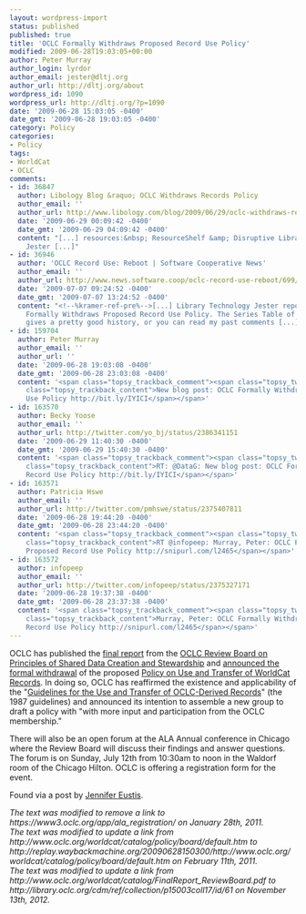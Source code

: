 ```yaml
---
layout: wordpress-import
status: published
published: true
title: 'OCLC Formally Withdraws Proposed Record Use Policy'
modified: 2009-06-28T19:03:05+00:00
author: Peter Murray
author_login: lyrdor
author_email: jester@dltj.org
author_url: http://dltj.org/about
wordpress_id: 1090
wordpress_url: http://dltj.org/?p=1090
date: '2009-06-28 15:03:05 -0400'
date_gmt: '2009-06-28 19:03:05 -0400'
category: Policy
categories:
- Policy
tags:
- WorldCat
- OCLC
comments:
- id: 36847
  author: Libology Blog &raquo; OCLC Withdraws Records Policy
  author_email: ''
  author_url: http://www.libology.com/blog/2009/06/29/oclc-withdraws-records-polic.html
  date: '2009-06-29 00:09:42 -0400'
  date_gmt: '2009-06-29 04:09:42 -0400'
  content: "[...] resources:&nbsp; ResourceShelf &amp; Disruptive Library Technology
    Jester [...]"
- id: 36946
  author: 'OCLC Record Use: Reboot | Software Cooperative News'
  author_email: ''
  author_url: http://www.news.software.coop/oclc-record-use-reboot/699/
  date: '2009-07-07 09:24:52 -0400'
  date_gmt: '2009-07-07 13:24:52 -0400'
  content: "<!--%kramer-ref-pre%-->[...] Library Technology Jester reports that OCLC
    Formally Withdraws Proposed Record Use Policy. The Series Table of Contents there
    gives a pretty good history, or you can read my past comments [...]<!--%kramer-ref-post%-->"
- id: 159704
  author: Peter Murray
  author_email: ''
  author_url: ''
  date: '2009-06-28 19:03:08 -0400'
  date_gmt: '2009-06-28 23:03:08 -0400'
  content: '<span class="topsy_trackback_comment"><span class="topsy_twitter_username"><span
    class="topsy_trackback_content">New blog post: OCLC Formally Withdraws Record
    Use Policy http://bit.ly/IYICI</span></span>'
- id: 163570
  author: Becky Yoose
  author_email: ''
  author_url: http://twitter.com/yo_bj/status/2386341151
  date: '2009-06-29 11:40:30 -0400'
  date_gmt: '2009-06-29 15:40:30 -0400'
  content: '<span class="topsy_trackback_comment"><span class="topsy_twitter_username"><span
    class="topsy_trackback_content">RT: @DataG: New blog post: OCLC Formally Withdraws
    Record Use Policy http://bit.ly/IYICI</span></span>'
- id: 163571
  author: Patricia Hswe
  author_email: ''
  author_url: http://twitter.com/pmhswe/status/2375407811
  date: '2009-06-28 19:44:20 -0400'
  date_gmt: '2009-06-28 23:44:20 -0400'
  content: '<span class="topsy_trackback_comment"><span class="topsy_twitter_username"><span
    class="topsy_trackback_content">RT @infopeep: Murray, Peter: OCLC Formally Withdraws
    Proposed Record Use Policy http://snipurl.com/l2465</span></span>'
- id: 163572
  author: infopeep
  author_email: ''
  author_url: http://twitter.com/infopeep/status/2375327171
  date: '2009-06-28 19:37:38 -0400'
  date_gmt: '2009-06-28 23:37:38 -0400'
  content: '<span class="topsy_trackback_comment"><span class="topsy_twitter_username"><span
    class="topsy_trackback_content">Murray, Peter: OCLC Formally Withdraws Proposed
    Record Use Policy http://snipurl.com/l2465</span></span>'
---
```

<p>OCLC has published the <a href="http://library.oclc.org/cdm/ref/collection/p15003coll17/id/61" title="Final Report of the OCLC Review Board on Principles of Shared Data Creation and Stewardship">final report</a> from the <a href="http://replay.waybackmachine.org/20090628150300/http://www.oclc.org/worldcat/catalog/policy/board/default.htm" title="Review Board on Principles of Shared Data Creation &amp; Stewardship">OCLC Review Board on Principles of Shared Data Creation and Stewardship</a> and <a href="http://www.oclc.org/news/releases/200939.htm" title="Review Board Final Report [OCLC]">announced the formal withdrawal</a> of the proposed <a href="http://www.oclc.org/worldcat/catalog/policy/default.htm" title="Policy for Use and Transfer of WorldCat Records">Policy on Use and Transfer of WorldCat Records</a>.  In doing so, OCLC has reaffirmed the existence and applicability of the  "<a href="http://web.archive.org/web/20090520125245/http://www.oclc.org/support/documentation/worldcat/records/guidelines/default.htm" title="Guidelines for the Use and Transfer of OCLC-Derived Records">Guidelines for the Use and Transfer of OCLC-Derived Records</a>" (the 1987 guidelines) and announced its intention to assemble a new group to draft a policy with "with more input and participation from the OCLC membership."</p>
<p>There will also be an open forum at the ALA Annual conference in Chicago where the Review Board will discuss their findings and answer questions.  The forum is on Sunday, July 12th from 10:30am to noon in the Waldorf room of the Chicago Hilton.  OCLC is offering a <span class="removed_link" title="https://www3.oclc.org/app/ala_registration/">registration form</span> for the event.</p>
<p>Found via a post by <a href="http://celeripedean.wordpress.com/2009/06/28/final-report-from-the-review-board-on-shared-data-creation-and-stewardship/" title="&#039;Final Report from the Review Board on Shared Data Creation and Stewardship&#039; in  Celeripedean">Jennifer Eustis</a>.</p>
<p style="padding:0;margin:0;font-style:italic;" class="removed_link">The text was modified to remove a link to https://www3.oclc.org/app/ala_registration/ on January 28th, 2011.</p>
<p style="padding:0;margin:0;font-style:italic;">The text was modified to update a link from http://www.oclc.org/worldcat/catalog/policy/board/default.htm to http://replay.waybackmachine.org/20090628150300/http://www.oclc.org/worldcat/catalog/policy/board/default.htm on February 11th, 2011.</p>
<p style="padding:0;margin:0;font-style:italic;">The text was modified to update a link from http://www.oclc.org/worldcat/catalog/FinalReport_ReviewBoard.pdf to http://library.oclc.org/cdm/ref/collection/p15003coll17/id/61 on November 13th, 2012.</p>
